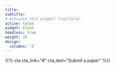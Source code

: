 ```yaml
---
title: 
subtitle:
# Activate this widget? true/false
active: false
widget: blank
headless: true
weight: 20
design:
  columns: '2'
---
```


{{% cta cta_link="#" cta_text="Submit a paper" %}}

